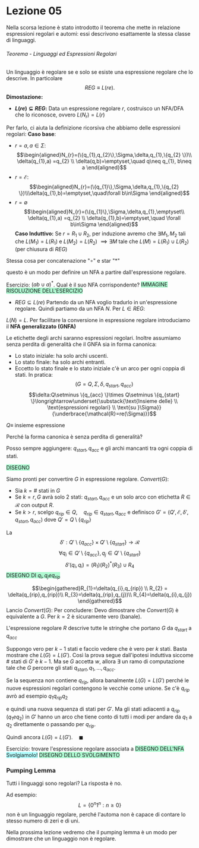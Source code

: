 # Lezione 05
Nella scorsa lezione è stato introdotto il teorema che mette in relazione espressioni regolari e automi: essi descrivono esattamente la stessa classe di linguaggi.
###### Teorema - Linguaggi ed Espressioni Regolari
Un linguaggio è regolare se e solo se esiste una espressione regolare che lo descrive. In particolare $$REG\equiv L(re).$$
**Dimostazione:**
- **$L(re)\subseteq REG:$**
Data un espressione regolare $r$, costruisco un NFA/DFA che lo riconosce, ovvero $L(N_{r})=L(r)$

Per farlo, ci aiuta la definizione ricorsiva che abbiamo delle espressioni regolari:
**Caso base**:
- $r=a,a\in\Sigma$:
$$\begin{aligned}N_{r}=(\{q_{1},q_{2}\},\Sigma,\delta,q_{1},\{q_{2} \})\\ \delta(q_{1},a) =q_{2} \\ \delta(q,b)=\emptyset,\quad q\neq q_{1}, b\neq a \end{aligned}$$
- $r=\mathcal{E}$:
$$\begin{aligned}N_{r}=(\{q_{1}\},\Sigma,\delta,q_{1},\{q_{2} \})\\\delta(q_{1},b)=\emptyset,\quad\forall b\in\Sigma \end{aligned}$$
- $r=\emptyset$
$$\begin{aligned}N_{r}=(\{q_{1}\},\Sigma,\delta,q_{1},\emptyset\\ \delta(q_{1},a) =q_{2} \\ \delta(q_{1},b)=\emptyset,\quad \forall  b\in\Sigma \end{aligned}$$
**Caso Induttivo:**
Se $r=R_{1}\cup R_{2},$ per induzione avremo che $\exists M_{1},M_{2}$ tali che $L(M_{1})=L(R_{1})$ e $L(M_{2})=L(R_{2})$
$\implies\exists M$ tale che $L(M)=L(R_{1})\cup L(R_{2})$ (per chiusura di $REG$)

Stessa cosa per concatenazione "$\circ$" e star "$*$"

questo è un modo per definire un NFA a partire dall'espressione regolare.

Esercizio: $(ab\cup a)^{*}$. Qual è il suo NFA corrispondente?
<span style="background:#affad1">IMMAGINE RISOLUZIONE DELL'ESERCIZIO</span>

- $REG\subseteq L(re)$
Partendo da un NFA voglio tradurlo in un'espressione regolare. Quindi partiamo da un NFA $N$. Per $L\in REG$:

$L(N)=L.$ Per facilitare la conversione in espressione regolare introduciamo il **NFA generalizzato (GNFA)**

Le etichette degli archi saranno espressioni regolari. Inoltre assumiamo senza perdita di generalità che il GNFA sia in forma canonica:
- Lo stato iniziale: ha solo archi uscenti.
- Lo stato finale: ha solo archi entranti.
-  Eccetto lo stato finale e lo stato iniziale c'è un arco per ogni coppia di stati.
In pratica: $$(G=Q,\Sigma,\delta,q_{start},q_{acc})$$
$$\delta:Q\setminus \{q_{acc} \}\times Q\setminus \{q_{start} \}\longrightarrow\underset{\substack{\text{Insieme delle} \\ \text{espressioni regolari} \\ \text{su }\Sigma}}{\underbrace{\mathcal{R}=re(\Sigma)}}$$

$Q\equiv$ insieme espressione

Perché la forma canonica è senza perdita di generalità?

Posso sempre aggiungere: $q_{start},q_{acc}$ e gli archi mancanti tra ogni coppia di stati.

<span style="background:#affad1">DISEGNO</span>

Siamo pronti per convertire $G$ in espressione regolare.
 $Convert(G):$
 - Sia $k=\#$ stati in $G$
 - Se $k=r,G$ avrà solo 2 stati: $q_{start},q_{acc}$ e un solo arco con etichetta $R\in\mathcal{R}$ con output $R.$
 - Se $k>r,$ scelgo $q_{rip}\in Q,\quad q_{rip}\in q_{start},q_{acc}$ e definisco $G'=(Q',\mathcal{E},\delta',q_{start},q_{acc})$ dove $Q'=Q\setminus\{q_{rip} \}$

La $$\delta':Q'\setminus\{q_{acc} \}\times Q'\setminus \{q_{start} \}\longrightarrow \mathcal{R}$$
$$\forall q_{i}\in Q'\setminus \{q_{acc} \}, q_{j}\in Q'\setminus\{q_{start} \}$$
$$\delta'(q_{i},q_{i})=(R_{1})(R_{2})^{*}(R_{3})\cup R_{4}$$
<span style="background:#affad1">DISEGNO DI $q_{i},q_{j} e q_{rip}$</span>

$$\begin{gathered}R_{1}=\delta(q_{i},q_{rip}) \\ R_{2} = \delta(q_{rip},q_{rip})\\ R_{3}=\delta(q_{rip},q_{j})\\ R_{4}=\delta(q_{i},q_{j}) \end{gathered}$$
Lancio $Convert(G):$
Per concludere:
Devo dimostrare che $Convert(G)$ è equivalente a $G.$ Per $k=2$ è sicuramente vero (banale).

L'espressione regolare $R$ descrive tutte le stringhe che portano $G$ da $q_{start}$ a $q_{acc}$

Suppongo vero per $k-1$ stati e faccio vedere che è vero per $k$ stati. Basta mostrare che $L(G)=L(G').$ Così la prova segue dall'ipotesi induttiva siccome $\#$ stati di $G'$ è $k-1$. Ma se $G$ accetta $w$, allora $\exists$ un ramo di computazione tale che $G$ percorre gli stati $q_{start},q_{1},...,q_{acc}$.

Se la sequenza non contiene $q_{rip},$ allora banalmente $L(G)=L(G')$ perché le nuove espressioni regolari contengono le vecchie come unione. Se c'è $q_{rip}$ avrò ad esempio $q_{1}q_{rip}q_{2}$

e quindi una nuova sequenza di stati per $G'.$ Ma gli stati adiacenti a $q_{rip}$ ($q_{1} e q_{2}$) in $G'$ hanno un arco che tiene conto di tutti i modi per andare da $q_{1}$ a $q_{2}$ direttamente o passando per $q_{rip}.$

Quindi ancora $L(G)=L(G').\quad\blacksquare$

Esercizio: trovare l'espressione regolare associata a
<span style="background:#affad1">DISEGNO DELL'NFA</span>
<span style="background:#b1ffff">Svolgiamolo!</span>
<span style="background:#affad1">DISEGNO DELLO SVOLGIMENTO</span>
### Pumping Lemma
Tutti i linguaggi sono regolari? La risposta è no.

Ad esempio:
$$L=\{0^{n}1^{n}:n\ge0\}$$
non è un linguaggio regolare, perché l'automa non è capace di contare lo stesso numero di zeri e di uni.

Nella prossima lezione vedremo che il pumping lemma è un modo per dimostrare che un linguaggio non è regolare.